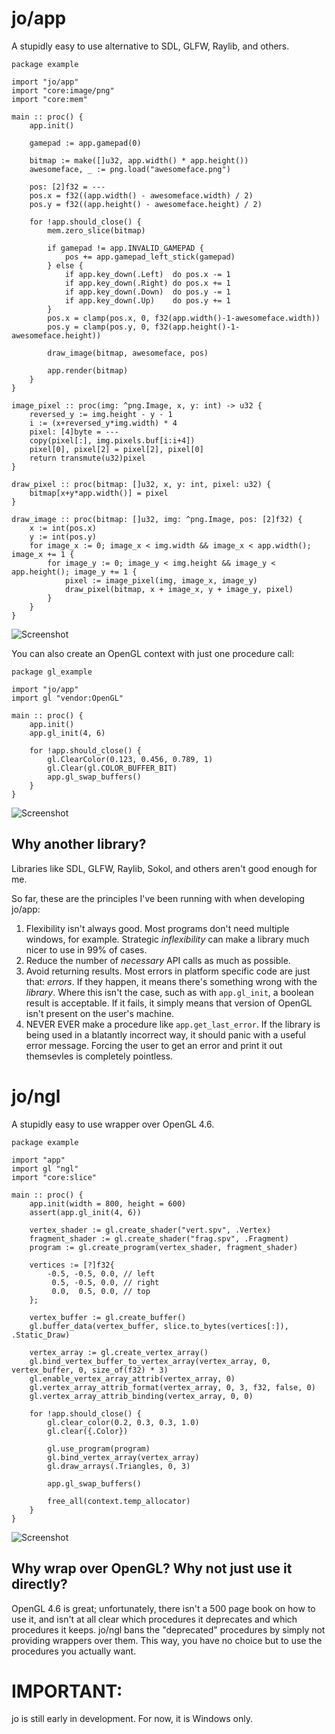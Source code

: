 # jo/app

A stupidly easy to use alternative to SDL, GLFW, Raylib, and others.

```odin
package example

import "jo/app"
import "core:image/png"
import "core:mem"

main :: proc() {
	app.init()

	gamepad := app.gamepad(0)
	
	bitmap := make([]u32, app.width() * app.height())
	awesomeface, _ := png.load("awesomeface.png")

	pos: [2]f32 = ---
	pos.x = f32((app.width() - awesomeface.width) / 2)
	pos.y = f32((app.height() - awesomeface.height) / 2)
	
	for !app.should_close() {
		mem.zero_slice(bitmap)

		if gamepad != app.INVALID_GAMEPAD {
			pos += app.gamepad_left_stick(gamepad)
		} else {
			if app.key_down(.Left)  do pos.x -= 1
			if app.key_down(.Right) do pos.x += 1
			if app.key_down(.Down)  do pos.y -= 1
			if app.key_down(.Up)    do pos.y += 1
		}
		pos.x = clamp(pos.x, 0, f32(app.width()-1-awesomeface.width))
		pos.y = clamp(pos.y, 0, f32(app.height()-1-awesomeface.height))

		draw_image(bitmap, awesomeface, pos)

		app.render(bitmap)
	}
}

image_pixel :: proc(img: ^png.Image, x, y: int) -> u32 {
	reversed_y := img.height - y - 1
	i := (x+reversed_y*img.width) * 4
	pixel: [4]byte = ---
	copy(pixel[:], img.pixels.buf[i:i+4])
	pixel[0], pixel[2] = pixel[2], pixel[0]
	return transmute(u32)pixel
}

draw_pixel :: proc(bitmap: []u32, x, y: int, pixel: u32) {
	bitmap[x+y*app.width()] = pixel
}

draw_image :: proc(bitmap: []u32, img: ^png.Image, pos: [2]f32) {
	x := int(pos.x)
	y := int(pos.y)
	for image_x := 0; image_x < img.width && image_x < app.width(); image_x += 1 {
		for image_y := 0; image_y < img.height && image_y < app.height(); image_y += 1 {
			pixel := image_pixel(img, image_x, image_y)
			draw_pixel(bitmap, x + image_x, y + image_y, pixel)
		}
	}
}
```

![Screenshot](screenshots/app_example_0.png)

You can also create an OpenGL context with just one procedure call:

```odin
package gl_example

import "jo/app"
import gl "vendor:OpenGL"

main :: proc() {
	app.init()
	app.gl_init(4, 6)

	for !app.should_close() {
		gl.ClearColor(0.123, 0.456, 0.789, 1)
		gl.Clear(gl.COLOR_BUFFER_BIT)
		app.gl_swap_buffers()
	}
}
```

![Screenshot](screenshots/app_example_1.png)

## Why another library?

Libraries like SDL, GLFW, Raylib, Sokol, and others aren't good enough for me. 

So far, these are the principles I've been running with when developing jo/app:

1. Flexibility isn't always good. Most programs don't need multiple windows, for example. Strategic *inflexibility* can make a library much nicer to use in 99% of cases.
2. Reduce the number of *necessary* API calls as much as possible.
3. Avoid returning results. Most errors in platform specific code are just that: *errors*. If they happen, it means there's something wrong with the *library*. Where this isn't the case, such as with `app.gl_init`, a boolean result is acceptable. If it fails, it simply means that version of OpenGL isn't present on the user's machine.
4. NEVER EVER make a procedure like `app.get_last_error`. If the library is being used in a blatantly incorrect way, it should panic with a useful error message. Forcing the user to get an error and print it out themsevles is completely pointless.

# jo/ngl

A stupidly easy to use wrapper over OpenGL 4.6.

```odin
package example

import "app"
import gl "ngl"
import "core:slice"

main :: proc() {
	app.init(width = 800, height = 600)
	assert(app.gl_init(4, 6))

	vertex_shader := gl.create_shader("vert.spv", .Vertex)
	fragment_shader := gl.create_shader("frag.spv", .Fragment)
	program := gl.create_program(vertex_shader, fragment_shader)

	vertices := [?]f32{
        -0.5, -0.5, 0.0, // left  
         0.5, -0.5, 0.0, // right 
         0.0,  0.5, 0.0, // top   
    };

    vertex_buffer := gl.create_buffer()
    gl.buffer_data(vertex_buffer, slice.to_bytes(vertices[:]), .Static_Draw)

    vertex_array := gl.create_vertex_array()
    gl.bind_vertex_buffer_to_vertex_array(vertex_array, 0, vertex_buffer, 0, size_of(f32) * 3)
    gl.enable_vertex_array_attrib(vertex_array, 0)
    gl.vertex_array_attrib_format(vertex_array, 0, 3, f32, false, 0)
    gl.vertex_array_attrib_binding(vertex_array, 0, 0)
	
	for !app.should_close() {
		gl.clear_color(0.2, 0.3, 0.3, 1.0)
		gl.clear({.Color})

		gl.use_program(program)
		gl.bind_vertex_array(vertex_array)
		gl.draw_arrays(.Triangles, 0, 3)

		app.gl_swap_buffers()

		free_all(context.temp_allocator)
	}
}
```

![Screenshot](screenshots/ngl_example_0.png)

## Why wrap over OpenGL? Why not just use it directly?

OpenGL 4.6 is great; unfortunately, there isn't a 500 page book on how to use it, and isn't at all clear which procedures it deprecates and which procedures it keeps. jo/ngl bans the "deprecated" procedures by simply not providing wrappers over them. This way, you have no choice but to use the procedures you actually want.

# IMPORTANT:

jo is still early in development. For now, it is Windows only.
